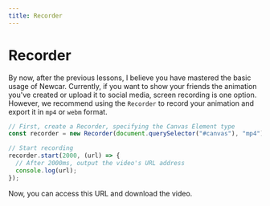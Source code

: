 ```yaml
---
title: Recorder
---
```


# Recorder

By now, after the previous lessons, I believe you have mastered the basic usage of Newcar. Currently, if you want to show your friends the animation you've created or upload it to social media, screen recording is one option. However, we recommend using the `Recorder` to record your animation and export it in `mp4` or `webm` format.

```javascript
// First, create a Recorder, specifying the Canvas Element type
const recorder = new Recorder(document.querySelector("#canvas"), "mp4");

// Start recording
recorder.start(2000, (url) => {
  // After 2000ms, output the video's URL address
  console.log(url);
});
```

Now, you can access this URL and download the video.

